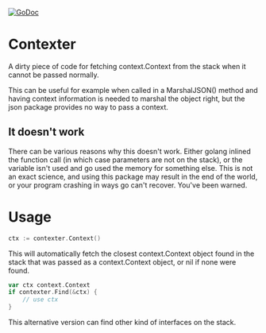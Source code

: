 [![GoDoc](https://godoc.org/github.com/KarpelesLab/contexter?status.svg)](https://godoc.org/github.com/KarpelesLab/contexter)

# Contexter

A dirty piece of code for fetching context.Context from the stack when it
cannot be passed normally.

This can be useful for example when called in a MarshalJSON() method and having
context information is needed to marshal the object right, but the json package
provides no way to pass a context.

## It doesn't work

There can be various reasons why this doesn't work. Either golang inlined the
function call (in which case parameters are not on the stack), or the variable
isn't used and go used the memory for something else. This is not an exact
science, and using this package may result in the end of the world, or your
program crashing in ways go can't recover. You've been warned.

# Usage

```go
ctx := contexter.Context()
```

This will automatically fetch the closest context.Context object found in the
stack that was passed as a context.Context object, or nil if none were found.

```go
var ctx context.Context
if contexter.Find(&ctx) {
	// use ctx
}
```

This alternative version can find other kind of interfaces on the stack.
